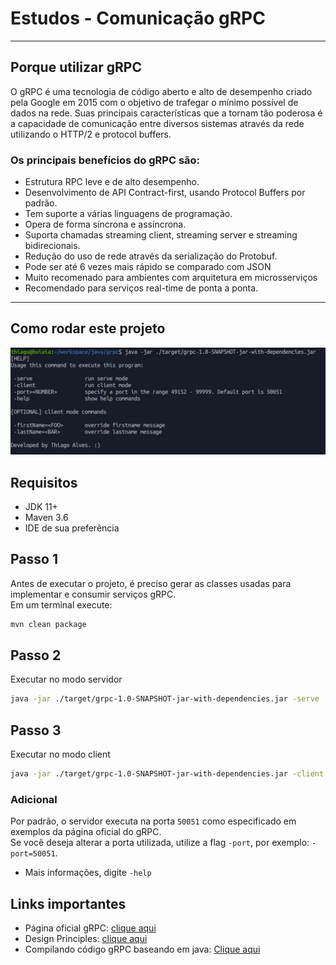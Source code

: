 # Estudos - Comunicação gRPC

---
## Porque utilizar gRPC

O gRPC é uma tecnologia de código aberto e alto de desempenho criado pela Google em 2015 com o objetivo de trafegar o mínimo possível de dados na rede. 
Suas principais características que a tornam tão poderosa é a capacidade de comunicação entre diversos sistemas através da rede utilizando o HTTP/2 e protocol buffers.

### Os principais benefícios do gRPC são:

- Estrutura RPC leve e de alto desempenho.
- Desenvolvimento de API Contract-first, usando Protocol Buffers por padrão.
- Tem suporte a várias linguagens de programação.
- Opera de forma síncrona e assíncrona.
- Suporta chamadas streaming client, streaming server e streaming bidirecionais.
- Redução do uso de rede através da serialização do Protobuf.
- Pode ser até 6 vezes mais rápido se comparado com JSON
- Muito recomenado para ambientes com arquitetura em microsserviços
- Recomendado para serviços real-time de ponta a ponta.

---

## Como rodar este projeto

![inteface](./doc/cmd-interface.png)

## Requisitos

- JDK 11+
- Maven 3.6
- IDE de sua preferência

## Passo 1
Antes de executar o projeto, é preciso gerar as classes usadas para implementar e consumir serviços gRPC.  
Em um terminal execute:
```bash
mvn clean package
```

## Passo 2
Executar no modo servidor

```bash
java -jar ./target/grpc-1.0-SNAPSHOT-jar-with-dependencies.jar -serve
```

## Passo 3
Executar no modo client

```bash
java -jar ./target/grpc-1.0-SNAPSHOT-jar-with-dependencies.jar -client
```

### Adicional
Por padrão, o servidor executa na porta `50051` como especificado em exemplos da página oficial do gRPC.  
Se você deseja alterar a porta utilizada, utilize a flag `-port`, por exemplo: `-port=50051`.

- Mais informações, digite `-help`


## Links importantes
- Página oficial gRPC: [clique aqui](https://grpc.io/)
- Design Principles: [clique aqui](https://grpc.io/blog/principles/)
- Compilando código gRPC baseando em java: [Clique aqui](https://github.com/grpc/grpc-java)
